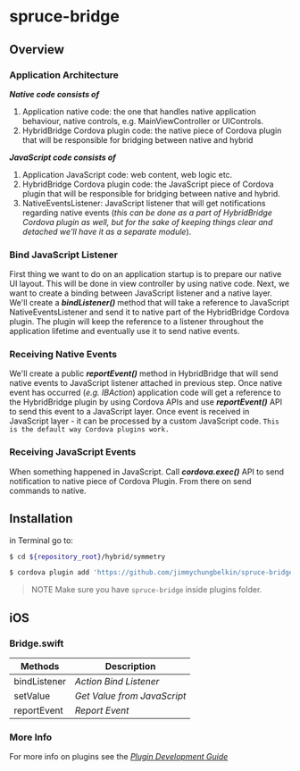 # spruce-bridge

## Overview

### Application Architecture
***Native code consists of***
1.	Application native code: the one that handles native application behaviour, native controls, e.g. MainViewController or UIControls.
2.	HybridBridge Cordova plugin code: the native piece of Cordova plugin that will be responsible for bridging between native and hybrid
 
***JavaScript code consists of***
1.	Application JavaScript code: web content, web logic etc.
2.	HybridBridge Cordova plugin code: the JavaScript piece of Cordova plugin that will be responsible for bridging between native and hybrid.
3.	NativeEventsListener: JavaScript listener that will get notifications regarding native events (*this can be done as a part of HybridBridge Cordova plugin as well, but for the sake of keeping things clear and detached we'll have it as a separate module*).

### Bind JavaScript Listener
First thing we want to do on an application startup is to prepare our native UI layout. This will be done in view controller by using native code. 
Next, we want to create a binding between JavaScript listener and a native layer. We'll create a ***bindListener()*** method that will take a reference to JavaScript NativeEventsListener and send it to native part of the HybridBridge Cordova plugin. The plugin will keep the reference to a listener throughout the application lifetime and eventually use it to send native events.

### Receiving Native Events
We'll create a public ***reportEvent()*** method in HybridBridge  that will send native events to JavaScript listener attached in previous step. Once native event has occurred (*e.g. IBAction*) application code will get a reference to the HybridBridge plugin by using Cordova APIs and use ***reportEvent()*** API to send this event to a JavaScript layer.  Once event is received in JavaScript layer - it can be processed by a custom JavaScript code. 
`This is the default way Cordova plugins work.`

### Receiving JavaScript Events
When something happened in JavaScript. Call ***cordova.exec()*** API to send notification to native piece of Cordova Plugin. From there on send commands to native.

## Installation

in Terminal go to:
```sh
$ cd ${repository_root}/hybrid/symmetry

$ cordova plugin add 'https://github.com/jimmychungbelkin/spruce-bridge.git'
```
 
 > NOTE
 > Make sure you have `spruce-bridge` inside plugins folder.

## iOS

### Bridge.swift
| Methods | Description |
| ------ | ------ |
| bindListener | *Action Bind Listener* |
| setValue | *Get Value from JavaScript* |
| reportEvent | *Report Event* |

### More Info
For more info on plugins see the *[Plugin Development Guide](http://cordova.apache.org/docs/en/latest/guide/hybrid/plugins/index.html)*